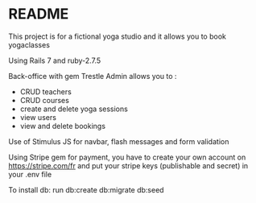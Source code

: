 # README

This project is for a fictional yoga studio 
and it allows you to book yogaclasses

Using Rails 7 and ruby-2.7.5

Back-office with gem Trestle Admin allows you to :
  - CRUD teachers
  - CRUD courses
  - create and delete yoga sessions
  - view users
  - view and delete bookings

Use of Stimulus JS for navbar, flash messages and form validation

Using Stripe gem for payment, you have to create your own account on https://stripe.com/fr
and put your stripe keys (publishable and secret) in your .env file

To install db: 
run db:create db:migrate db:seed

